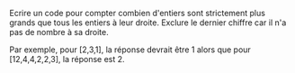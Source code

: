 Ecrire un code pour compter combien d'entiers sont strictement plus grands que tous les entiers à leur droite. Exclure le dernier chiffre car il n'a pas de nombre à sa droite. 

Par exemple, pour [2,3,1], la réponse devrait être 1 alors que pour [12,4,4,2,2,3], la réponse est 2.